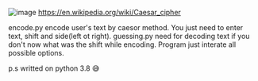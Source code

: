 ![image](https://user-images.githubusercontent.com/99497647/222929156-aa90f9b5-693a-4b27-b44f-eae1124d6d51.png)
https://en.wikipedia.org/wiki/Caesar_cipher

encode.py encode user's text by caesor method. You just need to enter text, shift and side(left ot right).
guessing.py need for decoding text if you don't now what was the shift while encoding. Program just interate all possible options.

p.s writted on python 3.8 😅
